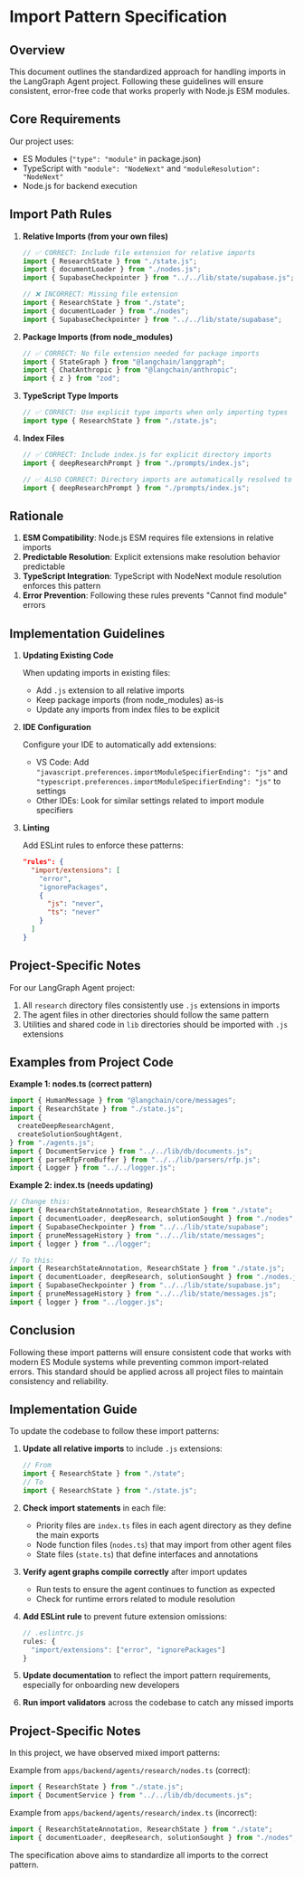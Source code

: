 # Import Pattern Specification

## Overview

This document outlines the standardized approach for handling imports in the LangGraph Agent project. Following these guidelines will ensure consistent, error-free code that works properly with Node.js ESM modules.

## Core Requirements

Our project uses:

- ES Modules (`"type": "module"` in package.json)
- TypeScript with `"module": "NodeNext"` and `"moduleResolution": "NodeNext"`
- Node.js for backend execution

## Import Path Rules

1. **Relative Imports (from your own files)**

   ```typescript
   // ✅ CORRECT: Include file extension for relative imports
   import { ResearchState } from "./state.js";
   import { documentLoader } from "./nodes.js";
   import { SupabaseCheckpointer } from "../../lib/state/supabase.js";

   // ❌ INCORRECT: Missing file extension
   import { ResearchState } from "./state";
   import { documentLoader } from "./nodes";
   import { SupabaseCheckpointer } from "../../lib/state/supabase";
   ```

2. **Package Imports (from node_modules)**

   ```typescript
   // ✅ CORRECT: No file extension needed for package imports
   import { StateGraph } from "@langchain/langgraph";
   import { ChatAnthropic } from "@langchain/anthropic";
   import { z } from "zod";
   ```

3. **TypeScript Type Imports**

   ```typescript
   // ✅ CORRECT: Use explicit type imports when only importing types
   import type { ResearchState } from "./state.js";
   ```

4. **Index Files**

   ```typescript
   // ✅ CORRECT: Include index.js for explicit directory imports
   import { deepResearchPrompt } from "./prompts/index.js";

   // ✅ ALSO CORRECT: Directory imports are automatically resolved to index.js
   import { deepResearchPrompt } from "./prompts/index.js";
   ```

## Rationale

1. **ESM Compatibility**: Node.js ESM requires file extensions in relative imports
2. **Predictable Resolution**: Explicit extensions make resolution behavior predictable
3. **TypeScript Integration**: TypeScript with NodeNext module resolution enforces this pattern
4. **Error Prevention**: Following these rules prevents "Cannot find module" errors

## Implementation Guidelines

1. **Updating Existing Code**

   When updating imports in existing files:

   - Add `.js` extension to all relative imports
   - Keep package imports (from node_modules) as-is
   - Update any imports from index files to be explicit

2. **IDE Configuration**

   Configure your IDE to automatically add extensions:

   - VS Code: Add `"javascript.preferences.importModuleSpecifierEnding": "js"` and `"typescript.preferences.importModuleSpecifierEnding": "js"` to settings
   - Other IDEs: Look for similar settings related to import module specifiers

3. **Linting**

   Add ESLint rules to enforce these patterns:

   ```json
   "rules": {
     "import/extensions": [
       "error",
       "ignorePackages",
       {
         "js": "never",
         "ts": "never"
       }
     ]
   }
   ```

## Project-Specific Notes

For our LangGraph Agent project:

1. All `research` directory files consistently use `.js` extensions in imports
2. The agent files in other directories should follow the same pattern
3. Utilities and shared code in `lib` directories should be imported with `.js` extensions

## Examples from Project Code

**Example 1: nodes.ts (correct pattern)**

```typescript
import { HumanMessage } from "@langchain/core/messages";
import { ResearchState } from "./state.js";
import {
  createDeepResearchAgent,
  createSolutionSoughtAgent,
} from "./agents.js";
import { DocumentService } from "../../lib/db/documents.js";
import { parseRfpFromBuffer } from "../../lib/parsers/rfp.js";
import { Logger } from "../../logger.js";
```

**Example 2: index.ts (needs updating)**

```typescript
// Change this:
import { ResearchStateAnnotation, ResearchState } from "./state";
import { documentLoader, deepResearch, solutionSought } from "./nodes";
import { SupabaseCheckpointer } from "../../lib/state/supabase";
import { pruneMessageHistory } from "../../lib/state/messages";
import { logger } from "../logger";

// To this:
import { ResearchStateAnnotation, ResearchState } from "./state.js";
import { documentLoader, deepResearch, solutionSought } from "./nodes.js";
import { SupabaseCheckpointer } from "../../lib/state/supabase.js";
import { pruneMessageHistory } from "../../lib/state/messages.js";
import { logger } from "../logger.js";
```

## Conclusion

Following these import patterns will ensure consistent code that works with modern ES Module systems while preventing common import-related errors. This standard should be applied across all project files to maintain consistency and reliability.

## Implementation Guide

To update the codebase to follow these import patterns:

1. **Update all relative imports** to include `.js` extensions:

   ```typescript
   // From
   import { ResearchState } from "./state";
   // To
   import { ResearchState } from "./state.js";
   ```

2. **Check import statements** in each file:

   - Priority files are `index.ts` files in each agent directory as they define the main exports
   - Node function files (`nodes.ts`) that may import from other agent files
   - State files (`state.ts`) that define interfaces and annotations

3. **Verify agent graphs compile correctly** after import updates

   - Run tests to ensure the agent continues to function as expected
   - Check for runtime errors related to module resolution

4. **Add ESLint rule** to prevent future extension omissions:

   ```javascript
   // .eslintrc.js
   rules: {
     "import/extensions": ["error", "ignorePackages"]
   }
   ```

5. **Update documentation** to reflect the import pattern requirements, especially for onboarding new developers

6. **Run import validators** across the codebase to catch any missed imports

## Project-Specific Notes

In this project, we have observed mixed import patterns:

Example from `apps/backend/agents/research/nodes.ts` (correct):

```typescript
import { ResearchState } from "./state.js";
import { DocumentService } from "../../lib/db/documents.js";
```

Example from `apps/backend/agents/research/index.ts` (incorrect):

```typescript
import { ResearchStateAnnotation, ResearchState } from "./state";
import { documentLoader, deepResearch, solutionSought } from "./nodes";
```

The specification above aims to standardize all imports to the correct pattern.

